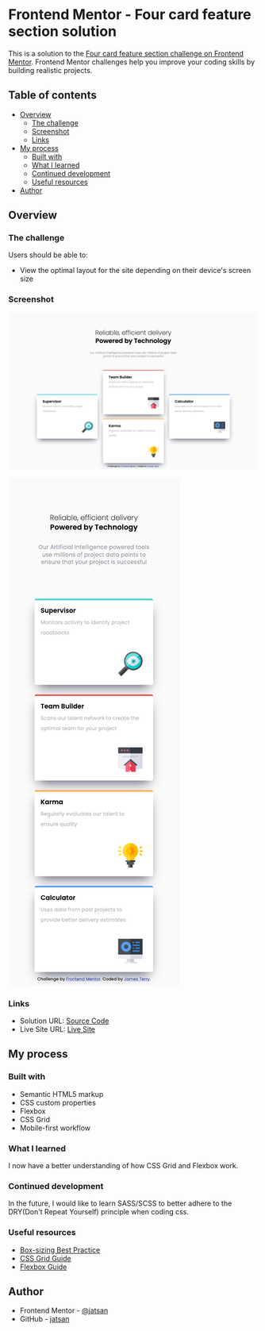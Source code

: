 # Frontend Mentor - Four card feature section solution

This is a solution to the [Four card feature section challenge on Frontend Mentor](https://www.frontendmentor.io/challenges/four-card-feature-section-weK1eFYK). Frontend Mentor challenges help you improve your coding skills by building realistic projects. 

## Table of contents

- [Overview](#overview)
  - [The challenge](#the-challenge)
  - [Screenshot](#screenshot)
  - [Links](#links)
- [My process](#my-process)
  - [Built with](#built-with)
  - [What I learned](#what-i-learned)
  - [Continued development](#continued-development)
  - [Useful resources](#useful-resources)
- [Author](#author)

## Overview

### The challenge

Users should be able to:

- View the optimal layout for the site depending on their device's screen size

### Screenshot

![Desktop](./desktop.png)

![Mobile](./mobile.png)

### Links

- Solution URL: [Source Code](https://your-solution-url.com)
- Live Site URL: [Live Site](https://your-live-site-url.com)

## My process

### Built with

- Semantic HTML5 markup
- CSS custom properties
- Flexbox
- CSS Grid
- Mobile-first workflow

### What I learned

I now have a better understanding of how CSS Grid and Flexbox work.  

### Continued development

In the future, I would like to learn SASS/SCSS to better adhere to the DRY(Don't Repeat Yourself) principle when coding css.

### Useful resources

- [Box-sizing Best Practice](https://css-tricks.com/inheriting-box-sizing-probably-slightly-better-best-practice/)
- [CSS Grid Guide](https://css-tricks.com/snippets/css/complete-guide-grid/)
- [Flexbox Guide](https://css-tricks.com/snippets/css/a-guide-to-flexbox/)

## Author

- Frontend Mentor - [@jatsan](https://www.frontendmentor.io/profile/jatsan)
- GitHub - [jatsan](https://github.com/jatsan)